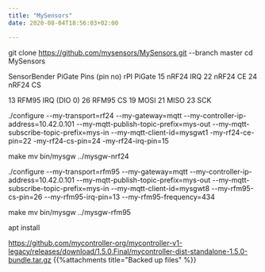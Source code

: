 ```yaml
---
title: "MySensors"
date: 2020-08-04T18:56:03+02:00

---
```


git clone https://github.com/mysensors/MySensors.git --branch master
cd MySensors


SensorBender PiGate Pins
(pin no)
rPI         PiGate
15          nRF24 IRQ
22          nRF24 CE
24          nRF24 CS

13          RFM95 IRQ (DIO 0)
26          RFM95 CS
19          MOSI
21          MISO
23          SCK

./configure --my-transport=rf24 --my-gateway=mqtt --my-controller-ip-address=10.42.0.101 --my-mqtt-publish-topic-prefix=mys-out --my-mqtt-subscribe-topic-prefix=mys-in --my-mqtt-client-id=mysgwt1 -my-rf24-ce-pin=22 -my-rf24-cs-pin=24 -my-rf24-irq-pin=15

make
mv bin/mysgw ../mysgw-nrf24


./configure --my-transport=rfm95 --my-gateway=mqtt --my-controller-ip-address=10.42.0.101 --my-mqtt-publish-topic-prefix=mys-out --my-mqtt-subscribe-topic-prefix=mys-in --my-mqtt-client-id=mysgwt8 --my-rfm95-cs-pin=26 --my-rfm95-irq-pin=13 --my-rfm95-frequency=434

make
mv bin/mysgw ../mysgw-rfm95


apt install 

https://github.com/mycontroller-org/mycontroller-v1-legacy/releases/download/1.5.0.Final/mycontroller-dist-standalone-1.5.0-bundle.tar.gz
{{%attachments title="Backed up files" %}}
